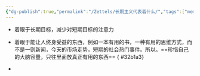 ```yaml
---
{"dg-publish":true,"permalink":"/Zettels/长期主义代表着什么/","tags":["memo"]}
---
```


- 着眼于长期目标，减少对短期目标的注意力
- 着眼于能让人终身受益的东西，例如一本有用的书，一种有用的思维方式，而不是一则新闻，今天的市场走势，短期的社会热门事件。所以。==珍惜自己的大脑容量，只往里面放真正有用的东西==
{ #32b1a3}

- 
